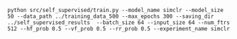 `python src/self_supervised/train.py --model_name simclr --model_size 50 --data_path ../training_data_500 --max_epochs 300 --saving_dir ../self_supervised_results  --batch_size 64 --input_size 64 --num_ftrs 512 --hf_prob 0.5 --vf_prob 0.5 --rr_prob 0.5 --experiment_name simclr`